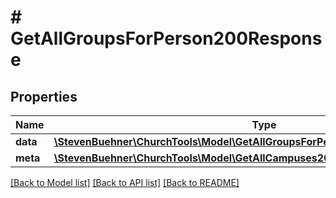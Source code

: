 # # GetAllGroupsForPerson200Response

## Properties

Name | Type | Description | Notes
------------ | ------------- | ------------- | -------------
**data** | [**\StevenBuehner\ChurchTools\Model\GetAllGroupsForPerson200ResponseDataInner[]**](GetAllGroupsForPerson200ResponseDataInner.md) |  | [optional]
**meta** | [**\StevenBuehner\ChurchTools\Model\GetAllCampuses200ResponseMeta**](GetAllCampuses200ResponseMeta.md) |  | [optional]

[[Back to Model list]](../../README.md#models) [[Back to API list]](../../README.md#endpoints) [[Back to README]](../../README.md)
